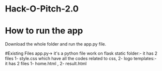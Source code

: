 # Hack-O-Pitch-2.0

# How to run the app
Download the whole folder and run the app.py  file.

#Existing Files
app.py-> it's a python file work on flask
static folder:- it has 2 files 1- style.css which have all the codes related to css, 2- logo
templates:- it has 2 files 1- home.html , 2- result.html

